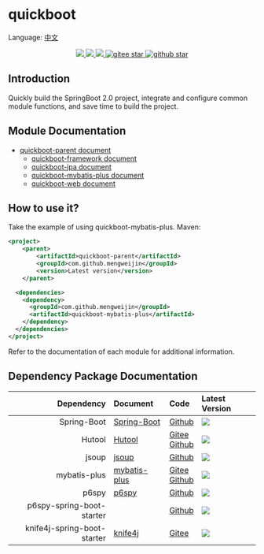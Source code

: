 # quickboot

Language: [中文](README.zh.md)

<p align="center">	
	<a target="_blank" href="https://search.maven.org/search?q=g:%22com.github.mengweijin%22%20AND%20a:%22quickboot-parent%22">
		<img src="https://img.shields.io/maven-central/v/com.github.mengweijin/quickboot-parent" />
	</a>
	<a target="_blank" href="https://github.com/mengweijin/quickboot/blob/master/LICENSE">
		<img src="https://img.shields.io/badge/license-Apache2.0-blue.svg" />
	</a>
	<a target="_blank" href="https://www.oracle.com/technetwork/java/javase/downloads/index.html">
		<img src="https://img.shields.io/badge/JDK-8+-green.svg" />
	</a>
	<a target="_blank" href="https://gitee.com/mengweijin/quickboot/stargazers">
		<img src="https://gitee.com/mengweijin/quickboot/badge/star.svg?theme=dark" alt='gitee star'/>
	</a>
	<a target="_blank" href='https://github.com/mengweijin/quickboot'>
		<img src="https://img.shields.io/github/stars/mengweijin/quickboot.svg?style=social" alt="github star"/>
	</a>
</p>

## Introduction
 Quickly build the SpringBoot 2.0 project, integrate and configure common module functions, and save time to build the project.

## Module Documentation
- [quickboot-parent document](README.md)
    - [quickboot-framework document](doc/quickboot-framework.zh.md)
    - [quickboot-jpa document](doc/quickboot-jpa.zh.md)
    - [quickboot-mybatis-plus document](doc/quickboot-mybatis-plus.zh.md)
    - [quickboot-web document](doc/quickboot-web.zh.md)

## How to use it?
Take the example of using quickboot-mybatis-plus. Maven: 
~~~~xml
<project>
	<parent>
		<artifactId>quickboot-parent</artifactId>
		<groupId>com.github.mengweijin</groupId>
		<version>Latest version</version>
    </parent>

  <dependencies>
    <dependency>
      <groupId>com.github.mengweijin</groupId>
      <artifactId>quickboot-mybatis-plus</artifactId>
    </dependency>
  </dependencies>
</project>
~~~~

Refer to the documentation of each module for additional information.

## Dependency Package Documentation

|Dependency|Document|Code|Latest Version|
|---:|:---|:---|:---|
|Spring-Boot|[Spring-Boot](https://spring.io/projects/spring-boot)|[Github](https://github.com/spring-projects/spring-boot)|<a target="_blank" href="https://search.maven.org/search?q=g:%22org.springframework.boot%22%20AND%20a:%22spring-boot-dependencies%22"><img src="https://img.shields.io/maven-central/v/org.springframework.boot/spring-boot-dependencies"/></a>|
|Hutool|[Hutool](https://hutool.cn/)|[Gitee](https://gitee.com/dromara/hutool/) <br> [Github](https://github.com/dromara/hutool/)|<a target="_blank" href="https://search.maven.org/search?q=g:%22cn.hutool%22%20AND%20a:%22hutool-all%22"><img src="https://img.shields.io/maven-central/v/cn.hutool/hutool-all"/></a>|
|jsoup|[jsoup](https://jsoup.org/)|[Github](https://github.com/jhy/jsoup)|<a target="_blank" href="https://search.maven.org/search?q=g:%22org.jsoup%22%20AND%20a:%22jsoup%22"><img src="https://img.shields.io/maven-central/v/org.jsoup/jsoup"/></a>|
|mybatis-plus|[mybatis-plus](https://baomidou.com/)|[Gitee](https://gitee.com/baomidou/mybatis-plus) <br> [Github](https://github.com/baomidou/mybatis-plus)|<a target="_blank" href="https://search.maven.org/search?q=g:%22com.baomidou%22%20AND%20a:%22mybatis-plus-boot-starter%22"><img src="https://img.shields.io/maven-central/v/com.baomidou/mybatis-plus-boot-starter"/></a>|					
|p6spy|[p6spy](https://p6spy.readthedocs.io/en/latest/integration.html#spring-boot-autoconfiguration)|[Github](https://github.com/p6spy/p6spy)|<a target="_blank" href="https://search.maven.org/search?q=g:%22p6spy%22%20AND%20a:%22p6spy%22"><img src="https://img.shields.io/maven-central/v/p6spy/p6spy"/></a>|
|p6spy-spring-boot-starter| |[Github](https://github.com/gavlyukovskiy/spring-boot-data-source-decorator)|<a target="_blank" href="https://search.maven.org/search?q=g:%22com.github.gavlyukovskiy%22%20AND%20a:%22p6spy-spring-boot-starter%22"><img src="https://img.shields.io/maven-central/v/com.github.gavlyukovskiy/p6spy-spring-boot-starter"/></a>|
|knife4j-spring-boot-starter|[knife4j](https://doc.xiaominfo.com/knife4j/documentation/)|[Gitee](https://gitee.com/xiaoym/knife4j)|<a target="_blank" href="https://search.maven.org/search?q=g:%22com.github.xiaoymin%22%20AND%20a:%22knife4j-spring-boot-starter%22"><img src="https://img.shields.io/maven-central/v/com.github.xiaoymin/knife4j-spring-boot-starter"/></a>|

